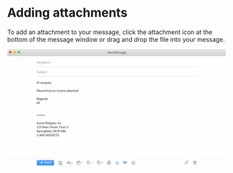 # Adding attachments

To add an attachment to your message, click the attachment icon at the bottom of the message window or drag and drop the file into your message.

![](./208560828-attachment.gif)


